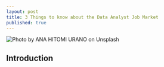 ```yaml
---
layout: post
title: 3 Things to know about the Data Analyst Job Market
published: true
---
```


![<span>Photo by <a href="https://unsplash.com/@hiranoph?utm_source=unsplash&amp;utm_medium=referral&amp;utm_content=creditCopyText">ANA HITOMI URANO</a> on <a href="https://unsplash.com/t/business-work?utm_source=unsplash&amp;utm_medium=referral&amp;utm_content=creditCopyText">Unsplash</a></span>]({{site.baseurl}}/images/ana-hitomi-urano-h2FMXm1sN98-unsplash.jpg)

## Introduction
